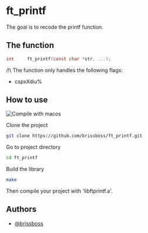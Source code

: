 # ft_printf
The goal is to recode the printf function.

## The function

```c
int		ft_printf(const char *str, ...);
```

/!\ The function only handles the following flags:
- cspxXdiu%

## How to use
![Compile with macos](https://badgen.net/badge/build/macOS/grey?icon=apple)

Clone the project
```bash
git clone https://github.com/brissboss/ft_printf.git
```

Go to project directory
```bash
cd ft_printf
```

Build the library
```bash
make
```

Then compile your project with 'libftprintf.a'.


## Authors

- [@brissboss](https://www.github.com/brissboss)
